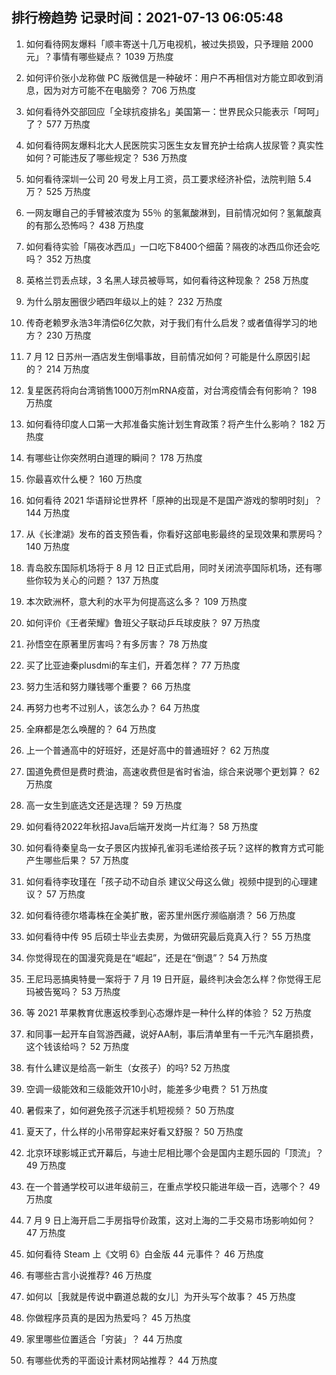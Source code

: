 
## 排行榜趋势 记录时间：2021-07-13 06:05:48
  
  1. 如何看待网友爆料「顺丰寄送十几万电视机，被过失损毁，只予理赔 2000 元」？事情有哪些疑点？ 1039 万热度
    
  2. 如何评价张小龙称做 PC 版微信是一种破坏：用户不再相信对方能立即收到消息，因为对方可能不在电脑旁？ 706 万热度
    
  3. 如何看待外交部回应「全球抗疫排名」美国第一：世界民众只能表示「呵呵」了？ 577 万热度
    
  4. 如何看待网友爆料北大人民医院实习医生女友冒充护士给病人拔尿管？真实性如何？可能违反了哪些规定？ 536 万热度
    
  5. 如何看待深圳一公司 20 号发上月工资，员工要求经济补偿，法院判赔 5.4 万？ 525 万热度
    
  6. 一网友曝自己的手臂被浓度为 55％ 的氢氟酸淋到，目前情况如何？氢氟酸真的有那么恐怖吗？ 438 万热度
    
  7. 如何看待实验「隔夜冰西瓜」一口吃下8400个细菌？隔夜的冰西瓜你还会吃吗？ 352 万热度
    
  8. 英格兰罚丢点球，3 名黑人球员被辱骂，如何看待这种现象？ 258 万热度
    
  9. 为什么朋友圈很少晒四年级以上的娃？ 232 万热度
    
  10. 传奇老赖罗永浩3年清偿6亿欠款，对于我们有什么启发？或者值得学习的地方？ 230 万热度
    
  11. 7 月 12 日苏州一酒店发生倒塌事故，目前情况如何？可能是什么原因引起的？ 214 万热度
    
  12. 复星医药将向台湾销售1000万剂mRNA疫苗，对台湾疫情会有何影响？ 198 万热度
    
  13. 如何看待印度人口第一大邦准备实施计划生育政策？将产生什么影响？ 182 万热度
    
  14. 有哪些让你突然明白道理的瞬间？ 178 万热度
    
  15. 你最喜欢什么梗？ 160 万热度
    
  16. 如何看待 2021 华语辩论世界杯「原神的出现是不是国产游戏的黎明时刻」？ 144 万热度
    
  17. 从《长津湖》发布的首支预告看，你看好这部电影最终的呈现效果和票房吗？ 140 万热度
    
  18. 青岛胶东国际机场将于 8 月 12 日正式启用，同时关闭流亭国际机场，还有哪些你较为关心的问题？ 137 万热度
    
  19. 本次欧洲杯，意大利的水平为何提高这么多？ 109 万热度
    
  20. 如何评价《王者荣耀》鲁班父子联动乒乓球皮肤？ 97 万热度
    
  21. 孙悟空在原著里厉害吗？有多厉害？ 78 万热度
    
  22. 买了比亚迪秦plusdmi的车主们，开着怎样？ 77 万热度
    
  23. 努力生活和努力赚钱哪个重要？ 66 万热度
    
  24. 再努力也考不过别人，该怎么办？ 64 万热度
    
  25. 全麻都是怎么唤醒的？ 64 万热度
    
  26. 上一个普通高中的好班好，还是好高中的普通班好？ 62 万热度
    
  27. 国道免费但是费时费油，高速收费但是省时省油，综合来说哪个更划算？ 62 万热度
    
  28. 高一女生到底选文还是选理？ 59 万热度
    
  29. 如何看待2022年秋招Java后端开发岗一片红海？ 58 万热度
    
  30. 如何看待秦皇岛一女子景区内拔掉孔雀羽毛递给孩子玩？这样的教育方式可能产生哪些后果？ 57 万热度
    
  31. 如何看待李玫瑾在「孩子动不动自杀 建议父母这么做」视频中提到的心理建议？ 57 万热度
    
  32. 如何看待德尔塔毒株在全美扩散，密苏里州医疗濒临崩溃？ 56 万热度
    
  33. 如何看待中传 95 后硕士毕业去卖房，为做研究最后竟真入行？ 55 万热度
    
  34. 你觉得现在的国漫究竟是在“崛起”，还是在“倒退”？ 54 万热度
    
  35. 王尼玛恶搞奥特曼一案将于 7 月 19 日开庭，最终判决会怎么样？你觉得王尼玛被告冤吗？ 53 万热度
    
  36. 等 2021 苹果教育优惠返校季到心态爆炸是一种什么样的体验？ 52 万热度
    
  37. 和同事一起开车自驾游西藏，说好AA制，事后清单里有一千元汽车磨损费，这个钱该给吗？ 52 万热度
    
  38. 有什么建议是给高一新生（女孩子）的吗? 52 万热度
    
  39. 空调一级能效和三级能效开10小时，能差多少电费？ 51 万热度
    
  40. 暑假来了，如何避免孩子沉迷手机短视频？ 50 万热度
    
  41. 夏天了，什么样的小吊带穿起来好看又舒服？ 50 万热度
    
  42. 北京环球影城正式开幕后，与迪士尼相比哪个会是国内主题乐园的「顶流」？ 49 万热度
    
  43. 在一个普通学校可以进年级前三，在重点学校只能进年级一百，选哪个？ 49 万热度
    
  44. 7 月 9 日上海开启二手房指导价政策，这对上海的二手交易市场影响如何？ 47 万热度
    
  45. 如何看待 Steam 上《文明 6》白金版 44 元事件？ 46 万热度
    
  46. 有哪些古言小说推荐? 46 万热度
    
  47. 如何以［我就是传说中霸道总裁的女儿］为开头写个故事？ 45 万热度
    
  48. 你做程序员真的是因为热爱吗？ 45 万热度
    
  49. 家里哪些位置适合「穷装」？ 44 万热度
    
  50. 有哪些优秀的平面设计素材网站推荐？ 44 万热度
    